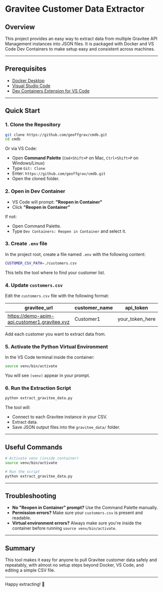 # Gravitee Customer Data Extractor

## Overview
This project provides an easy way to extract data from multiple Gravitee API Management instances into JSON files. It is packaged with Docker and VS Code Dev Containers to make setup easy and consistent across machines.

---

## Prerequisites
- [Docker Desktop](https://www.docker.com/products/docker-desktop)
- [Visual Studio Code](https://code.visualstudio.com/)
- [Dev Containers Extension for VS Code](https://marketplace.visualstudio.com/items?itemName=ms-vscode-remote.remote-containers)

---

## Quick Start

### 1. Clone the Repository
```bash
git clone https://github.com/geoffgrav/cmdb.git
cd cmdb
```

Or via VS Code:
- Open **Command Palette** (`Cmd+Shift+P` on Mac, `Ctrl+Shift+P` on Windows/Linux)
- Type `Git: Clone`
- Enter: `https://github.com/geoffgrav/cmdb.git`
- Open the cloned folder.

### 2. Open in Dev Container
- VS Code will prompt: **"Reopen in Container"**
- Click **"Reopen in Container"**

If not:
- Open Command Palette.
- Type `Dev Containers: Reopen in Container` and select it.

### 3. Create `.env` file
In the project root, create a file named `.env` with the following content:

```bash
CUSTOMER_CSV_PATH=./customers.csv
```

This tells the tool where to find your customer list.

### 4. Update `customers.csv`
Edit the `customers.csv` file with the following format:

| gravitee_url | customer_name | api_token |
|--------------|---------------|-----------|
| https://demo-apim-api.customer1.gravitee.xyz | Customer1 | your_token_here |

Add each customer you want to extract data from.

### 5. Activate the Python Virtual Environment
In the VS Code terminal inside the container:
```bash
source venv/bin/activate
```
You will see `(venv)` appear in your prompt.

### 6. Run the Extraction Script
```bash
python extract_gravitee_data.py
```

The tool will:
- Connect to each Gravitee instance in your CSV.
- Extract data.
- Save JSON output files into the `gravitee_data/` folder.

---

## Useful Commands

```bash
# Activate venv (inside container)
source venv/bin/activate

# Run the script
python extract_gravitee_data.py
```

---

## Troubleshooting
- **No "Reopen in Container" prompt?** Use the Command Palette manually.
- **Permission errors?** Make sure your `customers.csv` is present and readable.
- **Virtual environment errors?** Always make sure you're inside the container before running `source venv/bin/activate`.

---

## Summary
This tool makes it easy for anyone to pull Gravitee customer data safely and repeatably, with almost no setup steps beyond Docker, VS Code, and editing a simple CSV file.

---

Happy extracting! 🚀

